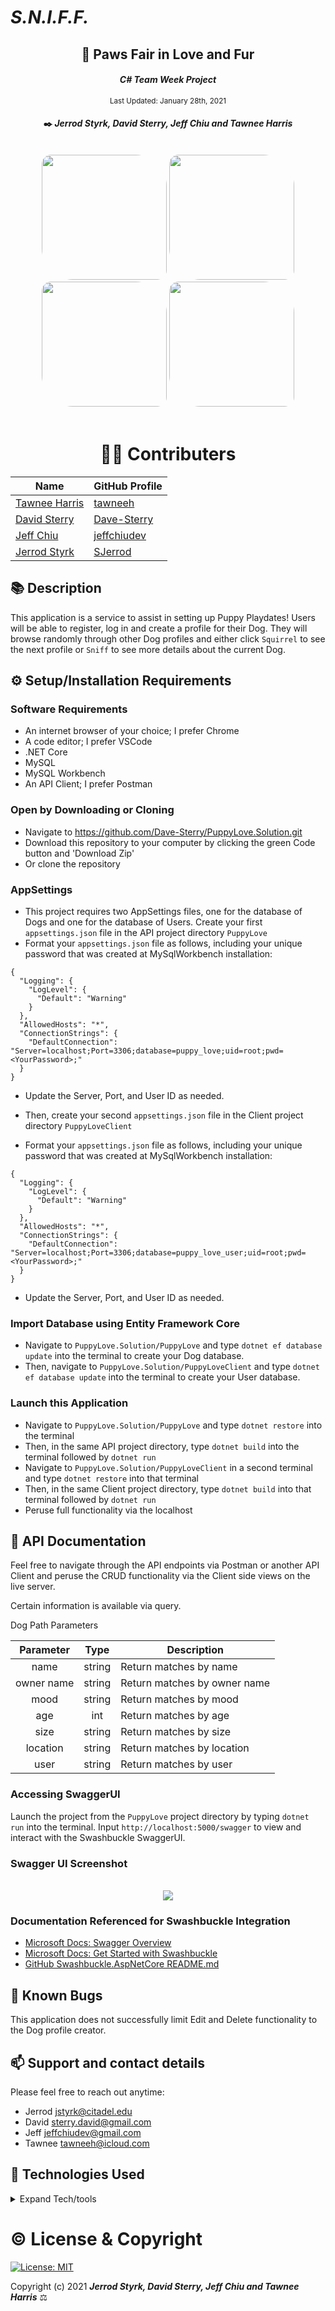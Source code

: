 # _S.N.I.F.F._


<div align="center">

## 🐾 Paws Fair in Love and Fur

#### _C# Team Week Project_ 

<p>
  <small>Last Updated: January 28th, 2021</small>
</p>

#### ✒️ _**Jerrod Styrk, David Sterry, Jeff Chiu and Tawnee Harris**_
<br>
<img src="https://github.com/tawneeh.png" width="200px" height="auto" style="border-radius: 15px 50px;">
<img src="https://github.com/Dave-Sterry.png" width="200px" height="auto" style="border-radius: 15px 50px;"><br>
<img src="https://github.com/jeffchiudev.png" width="200px" height="auto" style="border-radius: 15px 50px;">
<img src="https://github.com/SJerrod.png" width="200px" height="auto" style="border-radius: 15px 50px;"><br>

<br>

# 🧑‍💻 Contributers
| Name | GitHub Profile |
|------|----------------|
|[Tawnee Harris](https://www.linkedin.com/in/tawneeh/)|[tawneeh](https://github.com/tawneeh)|
|[David Sterry](https://www.linkedin.com/in/david-sterry-developer/)|[Dave-Sterry](https://github.com/Dave-Sterry.png)|
|[Jeff Chiu](https://www.linkedin.com/in/jeff-chiu-developer/)|[jeffchiudev](https://github.com/jeffchiudev)|
|[Jerrod Styrk](https://www.linkedin.com/in/styrk-jerrodm/)|[SJerrod](https://github.com/SJerrod)|

</div>

## 📚 Description

This application is a service to assist in setting up Puppy Playdates! Users will be able to register, log in and create a profile for their Dog. They will browse randomly through other Dog profiles and either click `Squirrel` to see the next profile or `Sniff` to see more details about the current Dog.

## ⚙️ Setup/Installation Requirements

### Software Requirements
* An internet browser of your choice; I prefer Chrome
* A code editor; I prefer VSCode
* .NET Core
* MySQL
* MySQL Workbench
* An API Client; I prefer Postman

### Open by Downloading or Cloning
* Navigate to <https://github.com/Dave-Sterry/PuppyLove.Solution.git>
* Download this repository to your computer by clicking the green Code button and 'Download Zip'
* Or clone the repository

### AppSettings
* This project requires two AppSettings files, one for the database of Dogs and one for the database of Users. Create your first `appsettings.json` file in the API project directory `PuppyLove`
* Format your `appsettings.json` file as follows, including your unique password that was created at MySqlWorkbench installation:
```
{
  "Logging": {
    "LogLevel": {
      "Default": "Warning"
    }
  },
  "AllowedHosts": "*",
  "ConnectionStrings": {
    "DefaultConnection": "Server=localhost;Port=3306;database=puppy_love;uid=root;pwd=<YourPassword>;"
  }
}
```
* Update the Server, Port, and User ID as needed.

* Then, create your second `appsettings.json` file in the Client project directory `PuppyLoveClient`
* Format your `appsettings.json` file as follows, including your unique password that was created at MySqlWorkbench installation:
```
{
  "Logging": {
    "LogLevel": {
      "Default": "Warning"
    }
  },
  "AllowedHosts": "*",
  "ConnectionStrings": {
    "DefaultConnection": "Server=localhost;Port=3306;database=puppy_love_user;uid=root;pwd=<YourPassword>;"
  }
}
```
* Update the Server, Port, and User ID as needed.

### Import Database using Entity Framework Core
* Navigate to `PuppyLove.Solution/PuppyLove` and type `dotnet ef database update` into the terminal to create your Dog database.
* Then, navigate to `PuppyLove.Solution/PuppyLoveClient` and type `dotnet ef database update` into the terminal to create your User database.

### Launch this Application
* Navigate to `PuppyLove.Solution/PuppyLove` and type `dotnet restore` into the terminal
* Then, in the same API project directory, type `dotnet build` into the terminal followed by `dotnet run`
* Navigate to `PuppyLove.Solution/PuppyLoveClient` in a second terminal and type `dotnet restore` into that terminal
* Then, in the same Client project directory, type `dotnet build` into that terminal followed by `dotnet run`
* Peruse full functionality via the localhost

## 	📝 API Documentation

Feel free to navigate through the API endpoints via Postman or another API Client and peruse the CRUD functionality via the Client side views on the live server.

Certain information is available via query.

Dog Path Parameters

| Parameter | Type | Description |
| :---: | :---: | --- |
| name | string | Return matches by name
| owner name | string | Return matches by owner name
| mood | string | Return matches by mood
| age | int | Return matches by age
| size | string | Return matches by size
| location | string | Return matches by location
| user | string | Return matches by user


### Accessing SwaggerUI

Launch the project from the `PuppyLove` project directory by typing `dotnet run` into the terminal. Input `http://localhost:5000/swagger` to view and interact with the Swashbuckle SwaggerUI.
<br>

### Swagger UI Screenshot
<br>

<center>
<img style="width: 50% height: 50%" src="./DogsSwaggerUI.png">
</center>

### Documentation Referenced for Swashbuckle Integration

* [Microsoft Docs: Swagger Overview](https://docs.microsoft.com/en-us/aspnet/core/tutorials/web-api-help-pages-using-swagger?view=aspnetcore-5.0)
* [Microsoft Docs: Get Started with Swashbuckle](https://docs.microsoft.com/en-us/aspnet/core/tutorials/getting-started-with-swashbuckle?view=aspnetcore-5.0&tabs=visual-studio)
* [GitHub Swashbuckle.AspNetCore README.md](https://github.com/domaindrivendev/Swashbuckle.AspNetCore/blob/master/README.md)

## 🐛 Known Bugs

This application does not successfully limit Edit and Delete functionality to the Dog profile creator.

## 📫 Support and contact details

Please feel free to reach out anytime:

* Jerrod <jstyrk@citadel.edu>
* David <sterry.david@gmail.com>
* Jeff <jeffchiudev@gmail.com>
* Tawnee <tawneeh@icloud.com>

## 💾 Technologies Used

<details>
  <summary>Expand Tech/tools</summary>

* [ASP.NET Core MVC](https://docs.microsoft.com/en-us/aspnet/core/mvc/overview?view=aspnetcore-3.1)
* [Bootstrap Components](https://getbootstrap.com/docs/3.3/components/)
* [C#](https://docs.microsoft.com/en-us/dotnet/csharp/)
* [Entity Framework Core 2.2.0](https://docs.microsoft.com/en-us/ef/core/)
* [MySQL 8.0.20 for Linux](https://dev.mysql.com/)
* [Postman](postman.com)

</details>

# ©️ License & Copyright

[![License: MIT](https://img.shields.io/badge/License-MIT-yellow.svg)](https://opensource.org/licenses/MIT)

Copyright (c) 2021 **_Jerrod Styrk, David Sterry, Jeff Chiu and Tawnee Harris_** ⚖️